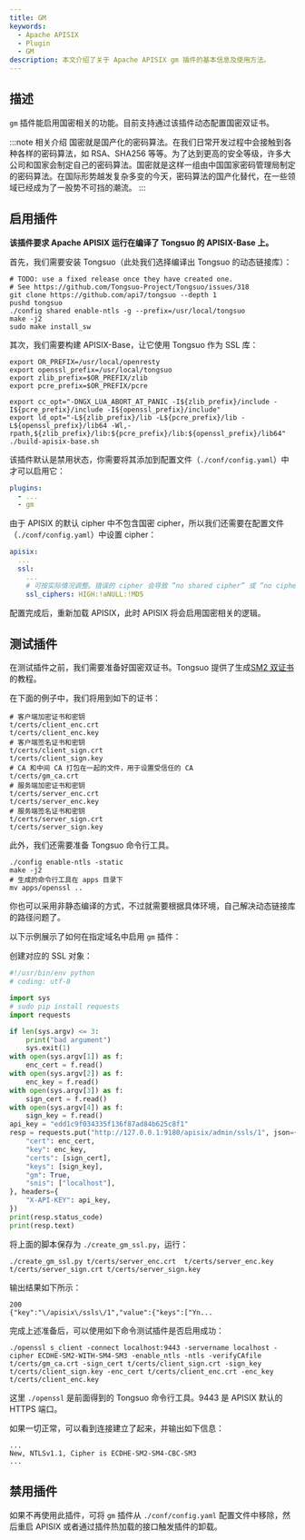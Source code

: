 ```yaml
---
title: GM
keywords:
  - Apache APISIX
  - Plugin
  - GM
description: 本文介绍了关于 Apache APISIX gm 插件的基本信息及使用方法。
---
```


<!--
#
# Licensed to the Apache Software Foundation (ASF) under one or more
# contributor license agreements.  See the NOTICE file distributed with
# this work for additional information regarding copyright ownership.
# The ASF licenses this file to You under the Apache License, Version 2.0
# (the "License"); you may not use this file except in compliance with
# the License.  You may obtain a copy of the License at
#
#     http://www.apache.org/licenses/LICENSE-2.0
#
# Unless required by applicable law or agreed to in writing, software
# distributed under the License is distributed on an "AS IS" BASIS,
# WITHOUT WARRANTIES OR CONDITIONS OF ANY KIND, either express or implied.
# See the License for the specific language governing permissions and
# limitations under the License.
#
-->

## 描述

`gm` 插件能启用国密相关的功能。目前支持通过该插件动态配置国密双证书。

:::note 相关介绍
国密就是国产化的密码算法。在我们日常开发过程中会接触到各种各样的密码算法，如 RSA、SHA256 等等。为了达到更高的安全等级，许多大公司和国家会制定自己的密码算法。国密就是这样一组由中国国家密码管理局制定的密码算法。在国际形势越发复杂多变的今天，密码算法的国产化替代，在一些领域已经成为了一股势不可挡的潮流。
:::

## 启用插件

**该插件要求 Apache APISIX 运行在编译了 Tongsuo 的 APISIX-Base 上。**

首先，我们需要安装 Tongsuo（此处我们选择编译出 Tongsuo 的动态链接库）：

```
# TODO: use a fixed release once they have created one.
# See https://github.com/Tongsuo-Project/Tongsuo/issues/318
git clone https://github.com/api7/tongsuo --depth 1
pushd tongsuo
./config shared enable-ntls -g --prefix=/usr/local/tongsuo
make -j2
sudo make install_sw
```

其次，我们需要构建 APISIX-Base，让它使用 Tongsuo 作为 SSL 库：

```
export OR_PREFIX=/usr/local/openresty
export openssl_prefix=/usr/local/tongsuo
export zlib_prefix=$OR_PREFIX/zlib
export pcre_prefix=$OR_PREFIX/pcre

export cc_opt="-DNGX_LUA_ABORT_AT_PANIC -I${zlib_prefix}/include -I${pcre_prefix}/include -I${openssl_prefix}/include"
export ld_opt="-L${zlib_prefix}/lib -L${pcre_prefix}/lib -L${openssl_prefix}/lib64 -Wl,-rpath,${zlib_prefix}/lib:${pcre_prefix}/lib:${openssl_prefix}/lib64"
./build-apisix-base.sh
```

该插件默认是禁用状态，你需要将其添加到配置文件（`./conf/config.yaml`）中才可以启用它：

```yaml
plugins:
  - ...
  - gm
```

由于 APISIX 的默认 cipher 中不包含国密 cipher，所以我们还需要在配置文件（`./conf/config.yaml`）中设置 cipher：

```yaml
apisix:
  ...
  ssl:
    ...
    # 可按实际情况调整。错误的 cipher 会导致 “no shared cipher” 或 “no ciphers available” 报错。
    ssl_ciphers: HIGH:!aNULL:!MD5

```

配置完成后，重新加载 APISIX，此时 APISIX 将会启用国密相关的逻辑。

## 测试插件

在测试插件之前，我们需要准备好国密双证书。Tongsuo 提供了生成[SM2 双证书](https://www.yuque.com/tsdoc/ts/sulazb)的教程。

在下面的例子中，我们将用到如下的证书：

```
# 客户端加密证书和密钥
t/certs/client_enc.crt
t/certs/client_enc.key
# 客户端签名证书和密钥
t/certs/client_sign.crt
t/certs/client_sign.key
# CA 和中间 CA 打包在一起的文件，用于设置受信任的 CA
t/certs/gm_ca.crt
# 服务端加密证书和密钥
t/certs/server_enc.crt
t/certs/server_enc.key
# 服务端签名证书和密钥
t/certs/server_sign.crt
t/certs/server_sign.key
```

此外，我们还需要准备 Tongsuo 命令行工具。

```
./config enable-ntls -static
make -j2
# 生成的命令行工具在 apps 目录下
mv apps/openssl ..
```

你也可以采用非静态编译的方式，不过就需要根据具体环境，自己解决动态链接库的路径问题了。

以下示例展示了如何在指定域名中启用 `gm` 插件：

创建对应的 SSL 对象：

```python
#!/usr/bin/env python
# coding: utf-8

import sys
# sudo pip install requests
import requests

if len(sys.argv) <= 3:
    print("bad argument")
    sys.exit(1)
with open(sys.argv[1]) as f:
    enc_cert = f.read()
with open(sys.argv[2]) as f:
    enc_key = f.read()
with open(sys.argv[3]) as f:
    sign_cert = f.read()
with open(sys.argv[4]) as f:
    sign_key = f.read()
api_key = "edd1c9f034335f136f87ad84b625c8f1"
resp = requests.put("http://127.0.0.1:9180/apisix/admin/ssls/1", json={
    "cert": enc_cert,
    "key": enc_key,
    "certs": [sign_cert],
    "keys": [sign_key],
    "gm": True,
    "snis": ["localhost"],
}, headers={
    "X-API-KEY": api_key,
})
print(resp.status_code)
print(resp.text)
```

将上面的脚本保存为 `./create_gm_ssl.py`，运行：

```shell
./create_gm_ssl.py t/certs/server_enc.crt  t/certs/server_enc.key t/certs/server_sign.crt t/certs/server_sign.key
```

输出结果如下所示：

```
200
{"key":"\/apisix\/ssls\/1","value":{"keys":["Yn...
```

完成上述准备后，可以使用如下命令测试插件是否启用成功：

```shell
./openssl s_client -connect localhost:9443 -servername localhost -cipher ECDHE-SM2-WITH-SM4-SM3 -enable_ntls -ntls -verifyCAfile t/certs/gm_ca.crt -sign_cert t/certs/client_sign.crt -sign_key t/certs/client_sign.key -enc_cert t/certs/client_enc.crt -enc_key t/certs/client_enc.key
```

这里 `./openssl` 是前面得到的 Tongsuo 命令行工具。9443 是 APISIX 默认的 HTTPS 端口。

如果一切正常，可以看到连接建立了起来，并输出如下信息：

```
...
New, NTLSv1.1, Cipher is ECDHE-SM2-SM4-CBC-SM3
...
```

## 禁用插件

如果不再使用此插件，可将 `gm` 插件从 `./conf/config.yaml` 配置文件中移除，然后重启 APISIX 或者通过插件热加载的接口触发插件的卸载。
